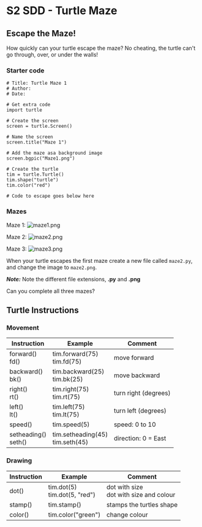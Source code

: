 # S2 SDD - Turtle Maze


## Escape the Maze!

How quickly can your turtle escape the maze?  No cheating, the turtle can't go through, over, or under the walls!

### Starter code

``` pyhton
# Title: Turtle Maze 1
# Author: 
# Date: 

# Get extra code
import turtle

# Create the screen
screen = turtle.Screen()

# Name the screen
screen.title("Maze 1")

# Add the maze asa background image
screen.bgpic("Maze1.png")

# Create the turtle
tim = turtle.Turtle()
tim.shape("turtle")
tim.color("red")

# Code to escape goes below here

```


### Mazes

Maze 1: ![maze1.png](assests/maze1.png)

Maze 2: ![maze2.png](assests/maze2.png)

Maze 3: ![maze3.png](assests/maze3.png)

When your turtle escapes the first maze create a new file called `maze2.py`, and change the image to `maze2.png`.

___Note:___ Note the different file extensions, __.py__ and __.png__

Can you complete all three mazes?


## Turtle Instructions

### Movement

| Instruction            | Example                            | Comment |
| -----------            | -------                            | ------- |
| forward()<br>fd()      | tim.forward(75)<br>tim.fd(75)      | move forward |
| backward()<br>bk()     | tim.backward(25)<br>tim.bk(25)     | move backward |
| right()<br>rt()        | tim.right(75)<br>tim.rt(75)        | turn right (degrees) |
| left()<br>lt()         | tim.left(75)<br>tim.lt(75)         | turn left (degrees) |
| speed()                | tim.speed(5)                       | speed: 0 to 10 |
| setheading()<br>seth() | tim.setheading(45)<br>tim.seth(45) | direction: 0 = East |


### Drawing

| Instruction | Example                         | Comment |
| ----------- | -------                         | ------- |
| dot()       | tim.dot(5)<br>tim.dot(5, "red") | dot with size<br>dot with size and colour |
| stamp()     | tim.stamp()                     | stamps the turtles shape |
| color()     | tim.color("green")              | change colour |
